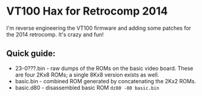 VT100 Hax for Retrocomp 2014
============================

I'm reverse engineering the VT100 firmware and adding some patches
for the 2014 retrocomp. It's crazy and fun!

Quick guide:
------------

* 23-0???.bin - raw dumps of the ROMs on the basic video board.
  These are four 2Kx8 ROMs; a single 8Kx8 version exists as well.
* basic.bin - combined ROM generated by concatenating the 2Kx2 ROMs.
* basic.d80 - disassembled basic ROM `dz80 -80 basic.bin`

